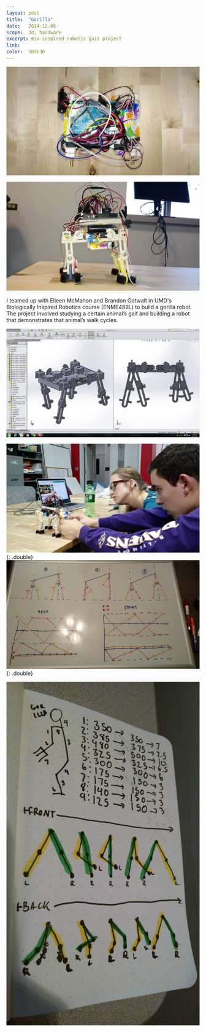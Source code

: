 ```yaml
---
layout: post
title:  "Gorilla"
date:   2014-12-08
scope:  3d, hardware
excerpt: Bio-inspired robotic gait project
link:
color:  5B3E30
---
```


![Gorilla Robot Top](/images/gorilla_thumbnail.png)

![Gorilla Robot Side](/images/gorilla_side.jpg)

<p class="body">I teamed up with Eileen McMahon and Brandon Gotwalt in UMD's Biologically Inspired Robotics course (ENME489L) to build a gorilla robot. The project involved studying a certain animal’s gait and building a robot that demonstrates that animal’s walk cycles.</p>

![Gorilla Robot Gait](/images/gorilla_gait.gif)

![Gorilla Robot Team](/images/gorilla_team.jpg){: .double}
![Gorilla Robot Whiteboard](/images/gorilla_whiteboard.jpg){: .double}

![Gorilla Robot Sketch](/images/gorilla_sketch.jpg)

